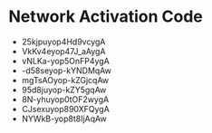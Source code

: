 # Network Activation Code
* 25kjpuyop4Hd9vcygA
* VkKv4eyop47J_aAygA
* vNLKa-yop5OnFP4ygA
* -d58seyop-kYNDMqAw
* mgTsAOyop-kZGjcqAw
* 95d8juyop-kZY5gqAw
* 8N-yhuyop0tOF2wygA
* CJsexuyop890XFQygA
* NYWkB-yop8t8IjAqAw